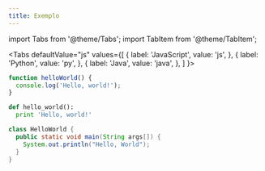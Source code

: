 ```yaml
---
title: Exemplo
---
```


import Tabs from '@theme/Tabs';
import TabItem from '@theme/TabItem';


<Tabs
  defaultValue="js"
  values={[
    { label: 'JavaScript', value: 'js', },
    { label: 'Python', value: 'py', },
    { label: 'Java', value: 'java', },
  ]
}>
<TabItem value="js">

```jsx live
function helloWorld() {
  console.log('Hello, world!');
}
```

</TabItem>
<TabItem value="py">

```py live
def hello_world():
  print 'Hello, world!'
```

</TabItem>
<TabItem value="java">

```java live
class HelloWorld {
  public static void main(String args[]) {
    System.out.println("Hello, World");
  }
}
```

</TabItem>
</Tabs>